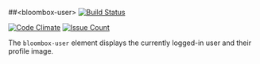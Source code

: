 
##&lt;bloombox-user&gt;  [![Build Status](https://buildbot.hq.mm-corp.systems/jenkins/buildStatus/icon?job=Bloombox/elements/bloombox-user)](https://buildbot.hq.mm-corp.systems/jenkins/job/Bloombox/elements/bloombox-user)

[![Code Climate](https://codeclimate.com/repos/589fbd38b0a3f73a17000001/badges/d76febe2b3d4964e1a04/gpa.svg)](https://codeclimate.com/repos/589fbd38b0a3f73a17000001/feed) [![Issue Count](https://codeclimate.com/repos/589fbd38b0a3f73a17000001/badges/d76febe2b3d4964e1a04/issue_count.svg)](https://codeclimate.com/repos/589fbd38b0a3f73a17000001/feed)

The `bloombox-user` element displays the currently logged-in user and their profile image.

